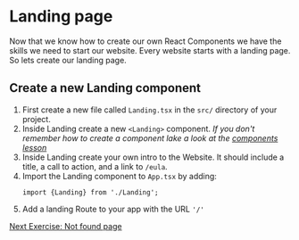# Landing page

Now that we know how to create our own React Components we have the skills we 
need to start our website. Every website starts with a landing page. So lets
create our landing page.


## Create a new Landing component

1. First create a new file called `Landing.tsx` in the `src/` directory of your
   project.
1. Inside Landing create a new `<Landing>` component. *If you don't remember how
   to create a component lake a look at the [components lesson](/notes/week3/componets.md)*
1. Inside Landing create your own intro to the Website. It should include a
   title, a call to action, and a link to `/eula`.
1. Import the Landing component to `App.tsx` by adding:
   ```tsx
   import {Landing} from './Landing';
   ```
1. Add a landing Route to your app with the URL `'/'`



[Next Exercise: Not found page](/notes/week4/not_found.md)
